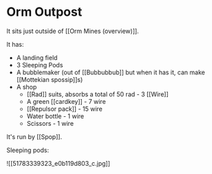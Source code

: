 # Orm Outpost

It sits just outside of [[Orm Mines (overview)]].

It has:

- A landing field
- 3 Sleeping Pods
- A bubblemaker (out of [[Bubbubbub]] but when it has it, can make [[Mottekian spossip]]s)
- A shop
	- [[Rad]] suits, absorbs a total of 50 rad - 3 [[Wire]]
	- A green [[cardkey]] - 7 wire
	- [[Repulsor pack]] - 15 wire
	- Water bottle - 1 wire
	- Scissors - 1 wire

It's run by [[Spop]].

Sleeping pods:

![[51783339323_e0b119d803_c.jpg]]